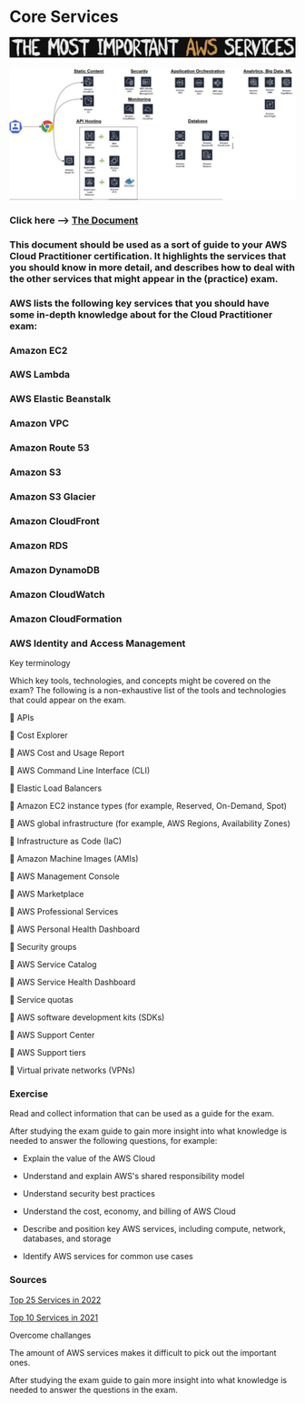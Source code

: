 # Core Services

![Services](../00_includes/AWS-04%20Core%20Services/Core-Services-1.PNG)

![Services2](../00_includes/AWS-04%20Core%20Services/Screenshot-198-1024x474.jpg)

### Click here --> [The Document](https://d1.awsstatic.com/training-and-certification/docs-cloud-practitioner/AWS-Certified-Cloud-Practitioner_Exam-Guide.pdf)

### This document should be used as a sort of guide to your AWS Cloud Practitioner certification. It highlights the services that you should know in more detail, and describes how to deal with the other services that might appear in the (practice) exam.

### AWS lists the following key services that you should have some in-depth knowledge about for the Cloud Practitioner exam:

### Amazon EC2

### AWS Lambda

### AWS Elastic Beanstalk

### Amazon VPC

### Amazon Route 53

### Amazon S3

### Amazon S3 Glacier

### Amazon CloudFront

### Amazon RDS

### Amazon DynamoDB

### Amazon CloudWatch

### Amazon CloudFormation

### AWS Identity and Access Management


Key terminology

Which key tools, technologies, and concepts might be covered on the exam?
The following is a non-exhaustive list of the tools and technologies that could appear on the exam.

 APIs

 Cost Explorer

 AWS Cost and Usage Report

 AWS Command Line Interface (CLI)

 Elastic Load Balancers

 Amazon EC2 instance types (for example, Reserved, On-Demand, Spot)

 AWS global infrastructure (for example, AWS Regions, Availability Zones)

 Infrastructure as Code (IaC)

 Amazon Machine Images (AMIs)

 AWS Management Console

 AWS Marketplace

 AWS Professional Services

 AWS Personal Health Dashboard

 Security groups

 AWS Service Catalog

 AWS Service Health Dashboard

 Service quotas

 AWS software development kits (SDKs)

 AWS Support Center

 AWS Support tiers

 Virtual private networks (VPNs)


### Exercise

Read and collect information that can be used as a guide for the exam.

After studying the exam guide to gain more insight into what knowledge is needed to answer the following questions, for example:

- Explain the value of the AWS Cloud

- Understand and explain AWS's shared responsibility model

- Understand security best practices

- Understand the cost, economy, and billing of AWS Cloud

- Describe and position key AWS services, including compute, network, databases, and
storage

- Identify AWS services for common use cases

### Sources

[Top 25 Services in 2022](https://allcode.com/top-aws-services/)

[Top 10 Services in 2021](https://insider.ssi-net.com/insights/the-top-10-most-used-aws-services)

Overcome challanges

The amount of AWS services makes it difficult to pick out the important ones.

After studying the exam guide to gain more insight into what knowledge is needed to answer the questions in the exam.

